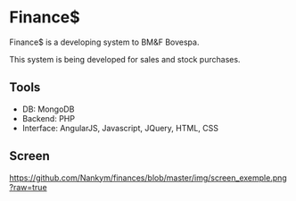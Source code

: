 # Finance$
Finance$ is a developing system to BM&amp;F Bovespa. 

This system is being developed for sales and stock purchases.

## Tools

* DB: MongoDB
* Backend: PHP
* Interface: AngularJS, Javascript, JQuery, HTML, CSS

## Screen

https://github.com/Nankym/finances/blob/master/img/screen_exemple.png?raw=true
